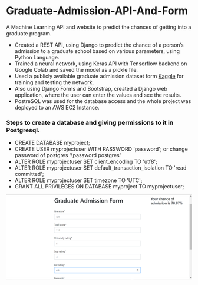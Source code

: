 # Graduate-Admission-API-And-Form
A Machine Learning API and website to predict the chances of getting into a graduate program.

* Created a REST API, using Django to predict the chance of a person’s admission to a graduate school based on various parameters, using Python Language.
* Trained a neural network, using Keras API with Tensorflow backend on Google Colab and saved the model as a pickle file.
* Used a publicly available graduate admission dataset form [Kaggle](https://www.kaggle.com/mohansacharya/graduate-admissions/tasks?taskId=6) for training and testing the network.
* Also using Django Forms and Bootstrap, created a Django web application, where the user can enter the values and see the results. 
* PostreSQL was used for the database access and the whole project was deployed to an AWS EC2 Instance.

### Steps to create a database and giving permissions to it in Postgresql.

* CREATE DATABASE myproject;
* CREATE USER myprojectuser WITH PASSWORD 'password'; or change password of postgres '\password postgres'
* ALTER ROLE myprojectuser SET client_encoding TO 'utf8';
* ALTER ROLE myprojectuser SET default_transaction_isolation TO 'read committed';
* ALTER ROLE myprojectuser SET timezone TO 'UTC';
* GRANT ALL PRIVILEGES ON DATABASE myproject TO myprojectuser;                                                                            

![](https://github.com/vyasrc/Graduate-Admission-API-And-Form/blob/master/admission.png)
